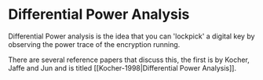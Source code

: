 # Differential Power Analysis

Differential Power analysis is the idea that you can 'lockpick' a digital key by observing the power trace of the encryption running.

There are several reference papers that discuss this, the first is by Kocher, Jaffe and Jun and is titled [[Kocher-1998|Differential Power Analysis]].



